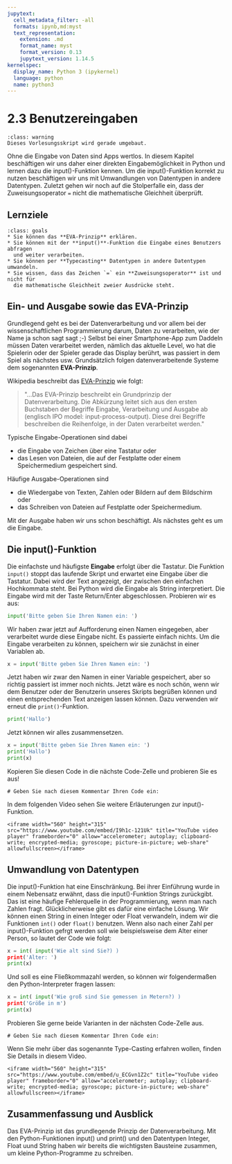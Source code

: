 ```yaml
---
jupytext:
  cell_metadata_filter: -all
  formats: ipynb,md:myst
  text_representation:
    extension: .md
    format_name: myst
    format_version: 0.13
    jupytext_version: 1.14.5
kernelspec:
  display_name: Python 3 (ipykernel)
  language: python
  name: python3
---
```


# 2.3 Benutzereingaben

```{admonition} Hinweise zur Vorlesung Objektorientierte Programmierung im WiSe 2025/26
:class: warning
Dieses Vorlesungsskript wird gerade umgebaut.
```

Ohne die Eingabe von Daten sind Apps wertlos. In diesem Kapitel beschäftigen wir
uns daher einer direkten Eingabemöglichkeit in Python und lernen dazu die
input()-Funktion kennen. Um die input()-Funktion korrekt zu nutzen beschäftigen
wir uns mit Umwandlungen von Datentypen in andere Datentypen. Zuletzt gehen wir
noch auf die Stolperfalle ein, dass der Zuweisungsoperator `=` nicht die
mathematische Gleichheit überprüft.

## Lernziele

```{admonition} Lernziele
:class: goals
* Sie können das **EVA-Prinzip** erklären.
* Sie können mit der **input()**-Funktion die Eingabe eines Benutzers abfragen
  und weiter verarbeiten.
* Sie können per **Typecasting** Datentypen in andere Datentypen umwandeln.
* Sie wissen, dass das Zeichen `=` ein **Zuweisungsoperator** ist und nicht für
  die mathematische Gleichheit zweier Ausdrücke steht.
```

## Ein- und Ausgabe sowie das EVA-Prinzip

Grundlegend geht es bei der Datenverarbeitung und vor allem bei der
wissenschaftlichen Programmierung darum, Daten zu verarbeiten, wie der Name ja
schon sagt sagt ;-) Selbst bei einer Smartphone-App zum Daddeln müssen Daten
verarbeitet werden, nämlich das aktuelle Level, wo hat die Spielerin oder der
Spieler gerade das Display berührt, was passiert in dem Spiel als nächstes usw.
Grundsätzlich folgen datenverarbeitende Systeme dem sogenannten **EVA-Prinzip**.

Wikipedia beschreibt das [EVA-Prinzip](https://de.wikipedia.org/wiki/EVA-Prinzip) wie folgt:
> "...Das EVA-Prinzip beschreibt ein Grundprinzip der Datenverarbeitung. Die
  Abkürzung leitet sich aus den ersten Buchstaben der Begriffe Eingabe,
  Verarbeitung und Ausgabe ab (englisch IPO model: input-process-output). Diese
  drei Begriffe beschreiben die Reihenfolge, in der Daten verarbeitet werden."

Typische Eingabe-Operationen sind dabei

* die Eingabe von Zeichen über eine Tastatur oder
* das Lesen von Dateien, die auf der Festplatte oder einem Speichermedium gespeichert sind.

Häufige Ausgabe-Operationen sind

* die Wiedergabe von Texten, Zahlen oder Bildern auf dem Bildschirm oder
* das Schreiben von Dateien auf Festplatte oder Speichermedium.

Mit der Ausgabe haben wir uns schon beschäftigt. Als nächstes geht es um die
Eingabe.

## Die input()-Funktion

Die einfachste und häufigste **Eingabe** erfolgt über die Tastatur. Die Funktion
`input()` stoppt das laufende Skript und erwartet eine Eingabe über die
Tastatur. Dabei wird der Text angezeigt, der zwischen den einfachen Hochkommata
steht. Bei Python wird die Eingabe als String interpretiert. Die Eingabe wird
mit der Taste Return/Enter abgeschlossen. Probieren wir es aus:

```python
input('Bitte geben Sie Ihren Namen ein: ')
```

Wir haben zwar jetzt auf Aufforderung einen Namen eingegeben, aber verarbeitet
wurde diese Eingabe nicht. Es passierte einfach nichts. Um die Eingabe
verarbeiten zu können, speichern wir sie zunächst in einer Variablen ab.

```python
x = input('Bitte geben Sie Ihren Namen ein: ')
```

Jetzt haben wir zwar den Namen in einer Variable gespeichert, aber so richtig
passiert ist immer noch nichts. Jetzt wäre es noch schön, wenn wir dem Benutzer
oder der Benutzerin unseres Skripts begrüßen können und einen entsprechenden Text
anzeigen lassen können. Dazu verwenden wir erneut die `print()`-Funktion.

```python
print('Hallo')
```

Jetzt können wir alles zusammensetzen.

```python
x = input('Bitte geben Sie Ihren Namen ein: ')
print('Hallo')
print(x)
```

Kopieren Sie diesen Code in die nächste Code-Zelle und probieren Sie es aus!

```{code-cell} ipython3
# Geben Sie nach diesem Kommentar Ihren Code ein:

```

In dem folgenden Video sehen Sie weitere Erläuterungen zur input()-Funktion.

```{dropdown} Video "Die input()-Funktion" von Programmieren Starten
<iframe width="560" height="315" src="https://www.youtube.com/embed/I9h1c-121Uk" title="YouTube video player" frameborder="0" allow="accelerometer; autoplay; clipboard-write; encrypted-media; gyroscope; picture-in-picture; web-share" allowfullscreen></iframe>
```

## Umwandlung von Datentypen

Die input()-Funktion hat eine Einschränkung. Bei ihrer Einführung wurde in einem
Nebensatz erwähnt, dass die input()-Funktion Strings zurückgibt. Das ist eine
häufige Fehlerquelle in der Programmierung, wenn man nach Zahlen fragt.
Glücklicherweise gibt es dafür eine einfache Lösung. Wir können einen String in
einen Integer oder Float verwandeln, indem wir die Funktionen `int()` oder
`float()` benutzen. Wenn also nach einer Zahl per input()-Funktion gefrgt werden
soll wie beispielsweise dem Alter einer Person, so lautet der Code wie folgt:

```python
x = int( input('Wie alt sind Sie?) )
print('Alter: ')
print(x)
```

Und soll es eine Fließkommazahl werden, so können wir folgendermaßen den
Python-Interpreter fragen lassen:

```python
x = int( input('Wie groß sind Sie gemessen in Metern?) )
print('Größe in m')
print(x)
```

Probieren Sie gerne beide Varianten in der nächsten Code-Zelle aus.

```{code-cell} ipython3
# Geben Sie nach diesem Kommentar Ihren Code ein:

```

Wenn Sie mehr über das sogenannte Type-Casting erfahren wollen, finden Sie
Details in diesem Video.

```{dropdown} Video "Type-Casting in Python" von Programmieren Starten
<iframe width="560" height="315" src="https://www.youtube.com/embed/u_ECGvn1Z2c" title="YouTube video player" frameborder="0" allow="accelerometer; autoplay; clipboard-write; encrypted-media; gyroscope; picture-in-picture; web-share" allowfullscreen></iframe>
```

## Zusammenfassung und Ausblick

Das EVA-Prinzip ist das grundlegende Prinzip der Datenverarbeitung. Mit den
Python-Funktionen input() und print() und den Datentypen Integer, Float uund
String haben wir bereits die wichtigsten Bausteine zusammen, um kleine
Python-Programme zu schreiben.
